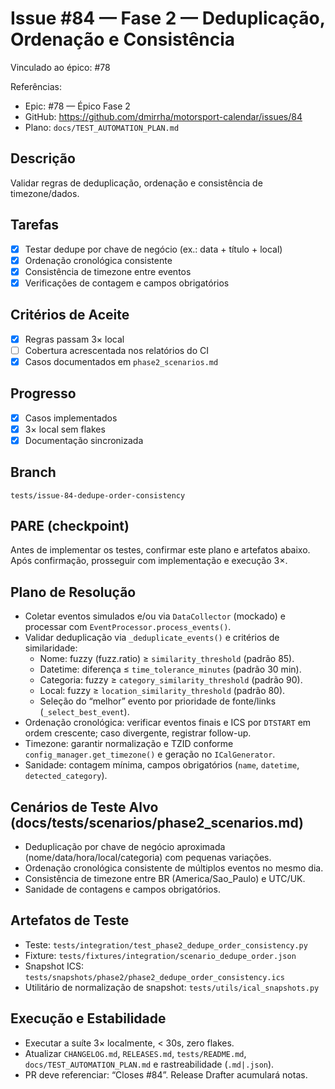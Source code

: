 # Issue #84 — Fase 2 — Deduplicação, Ordenação e Consistência

Vinculado ao épico: #78

Referências:
- Epic: #78 — Épico Fase 2
- GitHub: https://github.com/dmirrha/motorsport-calendar/issues/84
- Plano: `docs/TEST_AUTOMATION_PLAN.md`

## Descrição
Validar regras de deduplicação, ordenação e consistência de timezone/dados.

## Tarefas
- [x] Testar dedupe por chave de negócio (ex.: data + título + local)
- [x] Ordenação cronológica consistente
- [x] Consistência de timezone entre eventos
- [x] Verificações de contagem e campos obrigatórios

## Critérios de Aceite
- [x] Regras passam 3× local
- [ ] Cobertura acrescentada nos relatórios do CI
- [x] Casos documentados em `phase2_scenarios.md`

## Progresso
- [x] Casos implementados
- [x] 3× local sem flakes
- [x] Documentação sincronizada

## Branch
`tests/issue-84-dedupe-order-consistency`

## PARE (checkpoint)
Antes de implementar os testes, confirmar este plano e artefatos abaixo. Após confirmação, prosseguir com implementação e execução 3×.

## Plano de Resolução
- Coletar eventos simulados e/ou via `DataCollector` (mockado) e processar com `EventProcessor.process_events()`.
- Validar deduplicação via `_deduplicate_events()` e critérios de similaridade:
  - Nome: fuzzy (fuzz.ratio) ≥ `similarity_threshold` (padrão 85).
  - Datetime: diferença ≤ `time_tolerance_minutes` (padrão 30 min).
  - Categoria: fuzzy ≥ `category_similarity_threshold` (padrão 90).
  - Local: fuzzy ≥ `location_similarity_threshold` (padrão 80).
  - Seleção do “melhor” evento por prioridade de fonte/links (`_select_best_event`).
- Ordenação cronológica: verificar eventos finais e ICS por `DTSTART` em ordem crescente; caso divergente, registrar follow-up.
- Timezone: garantir normalização e TZID conforme `config_manager.get_timezone()` e geração no `ICalGenerator`.
- Sanidade: contagem mínima, campos obrigatórios (`name`, `datetime`, `detected_category`).

## Cenários de Teste Alvo (docs/tests/scenarios/phase2_scenarios.md)
- Deduplicação por chave de negócio aproximada (nome/data/hora/local/categoria) com pequenas variações.
- Ordenação cronológica consistente de múltiplos eventos no mesmo dia.
- Consistência de timezone entre BR (America/Sao_Paulo) e UTC/UK.
- Sanidade de contagens e campos obrigatórios.

## Artefatos de Teste
- Teste: `tests/integration/test_phase2_dedupe_order_consistency.py`
- Fixture: `tests/fixtures/integration/scenario_dedupe_order.json`
- Snapshot ICS: `tests/snapshots/phase2/phase2_dedupe_order_consistency.ics`
- Utilitário de normalização de snapshot: `tests/utils/ical_snapshots.py`

## Execução e Estabilidade
- Executar a suíte 3× localmente, < 30s, zero flakes.
- Atualizar `CHANGELOG.md`, `RELEASES.md`, `tests/README.md`, `docs/TEST_AUTOMATION_PLAN.md` e rastreabilidade (`.md|.json`).
- PR deve referenciar: “Closes #84”. Release Drafter acumulará notas.
